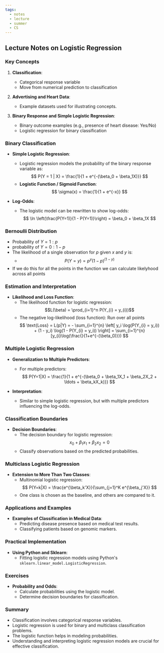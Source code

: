 ```yaml
---
tags:
  - notes
  - lecture
  - summer
  - CS
---
```

## Lecture Notes on Logistic Regression

### Key Concepts
1. **Classification**:
   - Categorical response variable
   - Move from numerical prediction to classification

2. **Advertising and Heart Data**:
   - Example datasets used for illustrating concepts.

3. **Binary Response and Simple Logistic Regression**:
   - Binary outcome examples (e.g., presence of heart disease: Yes/No)
   - Logistic regression for binary classification

### Binary Classification
- **Simple Logistic Regression**:
  - Logistic regression models the probability of the binary response variable as:
    $$ P(Y = 1 | X) = \frac{1}{1 + e^{-(\beta_0 + \beta_1X)}} $$
  - **Logistic Function / Sigmoid Function**:
    $$ \sigma(x) = \frac{1}{1 + e^{-x}} $$

- **Log-Odds**:
  - The logistic model can be rewritten to show log-odds:
    $$ \ln \left(\frac{P(Y=1)}{1 - P(Y=1)}\right) = \beta_0 + \beta_1X $$

### Bernoulli Distribution
* Probability of $Y = 1: p$
* probability of $Y = 0: 1-p$
* The likelihood of a single observation for $p$ given $x$ and $y$ is:
	* $$P(Y=y) = p^y(1-p)^{(1-y)}$$
* If we do this for all the points in the function we can calculate likelyhood across all points

### Estimation and Interpretation
- **Likelihood and Loss Function**:
  - The likelihood function for logistic regression:
    $$L(\beta) = \prod_{i=1}^n P(Y_{i} = y_{i})$$
  - The negative log-likelihood (loss function): Run over all points
    $$ \text{Loss} = L(p|Y) = - \sum_{i=1}^{n} \left[ y_i \log(P(Y_{i} = y_i)) + (1 - y_i) \log(1 - P(Y_{i} = y_i)) \right] = \sum_{i=1}^{n} [y_{i}\log(\frac{}{1+e^{-(\beta_0)}}) $$

### Multiple Logistic Regression
- **Generalization to Multiple Predictors**:
  - For multiple predictors:
    $$ P(Y=1|X) = \frac{1}{1 + e^{-(\beta_0 + \beta_1X_1 + \beta_2X_2 + \ldots + \beta_kX_k)}} $$

- **Interpretation**:
  - Similar to simple logistic regression, but with multiple predictors influencing the log-odds.

### Classification Boundaries
- **Decision Boundaries**:
  - The decision boundary for logistic regression:
    $$ x_0 + \beta_1x_1 + \beta_2x_2 = 0 $$
  - Classify observations based on the predicted probabilities.

### Multiclass Logistic Regression
- **Extension to More Than Two Classes**:
  - Multinomial logistic regression:
    $$ P(Y=k|X) = \frac{e^{\beta_k'X}}{\sum_{j=1}^K e^{\beta_j'X}} $$
  - One class is chosen as the baseline, and others are compared to it.

### Applications and Examples
- **Examples of Classification in Medical Data**:
  - Predicting disease presence based on medical test results.
  - Classifying patients based on genomic markers.

### Practical Implementation
- **Using Python and Sklearn**:
  - Fitting logistic regression models using Python's `sklearn.linear_model.LogisticRegression`.

### Exercises
- **Probability and Odds**:
  - Calculate probabilities using the logistic model.
  - Determine decision boundaries for classification.

### Summary
- Classification involves categorical response variables.
- Logistic regression is used for binary and multiclass classification problems.
- The logistic function helps in modeling probabilities.
- Understanding and interpreting logistic regression models are crucial for effective classification.